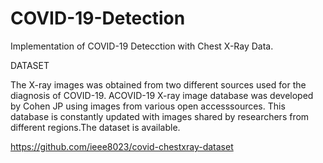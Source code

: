 # COVID-19-Detection
Implementation of COVID-19 Detecction with Chest X-Ray Data.

DATASET


The X-ray images was obtained from two different sources used for the diagnosis of COVID-19.  ACOVID-19 X-ray image database was developed by Cohen JP using images from various open accesssources.  This database is constantly updated with images shared by researchers from different regions.The dataset is available.

https://github.com/ieee8023/covid-chestxray-dataset
